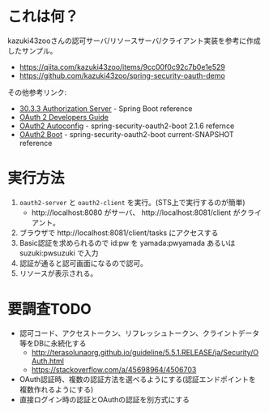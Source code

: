# これは何？

kazuki43zooさんの認可サーバ/リソースサーバ/クライアント実装を参考に作成したサンプル。
- https://qiita.com/kazuki43zoo/items/9cc00f0c92c7b0e1e529
- https://github.com/kazuki43zoo/spring-security-oauth-demo

その他参考リンク:

- [30.3.3 Authorization Server](https://docs.spring.io/spring-boot/docs/2.1.6.RELEASE/reference/html/boot-features-security.html#_authorization_server) - Spring Boot reference
- [OAuth 2 Developers Guide](https://projects.spring.io/spring-security-oauth/docs/oauth2.html)
- [OAuth2 Autoconfig](https://docs.spring.io/spring-security-oauth2-boot/docs/2.1.6.RELEASE/reference/html5/) - spring-security-oauth2-boot 2.1.6 refernce
- [OAuth2 Boot](https://docs.spring.io/spring-security-oauth2-boot/docs/current-SNAPSHOT/reference/html5/) - spring-security-oauth2-boot current-SNAPSHOT reference

# 実行方法

1. `oauth2-server` と `oauth2-client` を実行。(STS上で実行するのが簡単)
   - http://localhost:8080 がサーバ、 http://localhost:8081/client がクライアント。
1. ブラウザで http://localhost:8081/client/tasks にアクセスする
1. Basic認証を求められるので id:pw を yamada:pwyamada あるいは suzuki:pwsuzuki で入力
1. 認証が通ると認可画面になるので認可。
1. リソースが表示される。

# 要調査TODO

- 認可コード、アクセストークン、リフレッシュトークン、クライントデータ等をDBに永続化する
  - http://terasolunaorg.github.io/guideline/5.5.1.RELEASE/ja/Security/OAuth.html
  - https://stackoverflow.com/a/45698964/4506703
- OAuth認証時、複数の認証方法を選べるようにする(認証エンドポイントを複数作れるようにする)
- 直接ログイン時の認証とOAuthの認証を別方式にする
